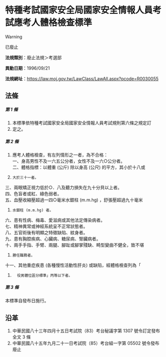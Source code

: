 # 特種考試國家安全局國家安全情報人員考試應考人體格檢查標準


> [!WARNING]
> 已廢止


**法規類別**：廢止法規＞考選部

**異動日期**：1996/09/21  

**法規網址**：https://law.moj.gov.tw/LawClass/LawAll.aspx?pcode=R0030055



## 法條
##### 第 1 條
1. 本標準依特種考試國家安全局國家安全情報人員考試規則第六條之規定訂
1. 定之。

##### 第 2 條
1. 應考人體格檢查，有左列情形之一者，為不合格：  
一、身高男性不及一六五公分者，女性不及一六○公分者。  
二、體格指標：以體重 (公斤) 除以身高 (公尺) 的平方，其小於十八或
1.     大於三十一者。  
三、兩眼矯正視力低於○．八及聽力損失在九十分貝以上者。  
四、色盲者或紅、綠色弱者。  
五、血壓收縮壓超過一四○毫米水銀柱 (m.m.hg) ，舒張壓超過九十毫米
1.     水銀柱 (m.m.hg) 者。  
六、患有性病、梅毒、愛滋病或其他法定傳染病者。  
七、精神異常或神經系統呈不正常狀態者。  
八、五官術後有明顯之特徵缺陷、紋身者。  
九、患有胸腔疾病、心臟病、糖尿病、腎臟病者。  
十、兩手手指、手臂、兩腿、腳趾或腳掌殘缺、畸型變曲不健全，致不堪
1.     勝任職務者。  
十一、其他重症疾患 (各種慢性活動性肝炎) 或缺陷，經體格檢查列為「
1.       役男體位區分標準」丙等以下者。

##### 第 3 條
本標準自發布日施行。

## 沿革
1. 中華民國八十三年四月十五日考試院（83）考台秘議字第 1307 號令訂定發布全文 3 條
1. 中華民國八十五年九月二十一日考試院（85）考台組一字第 05502  號令發布廢止
